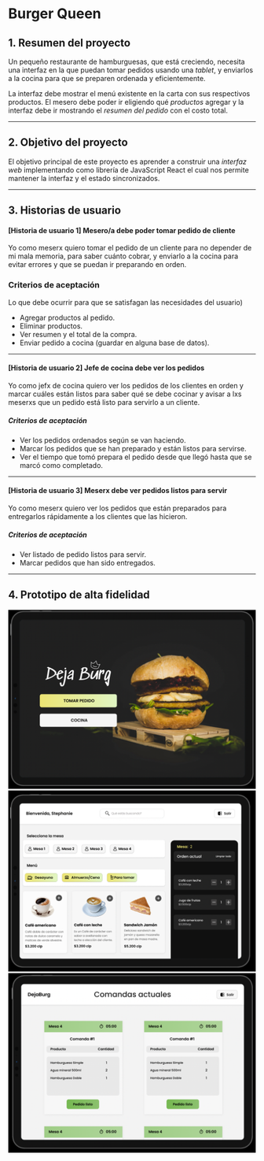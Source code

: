 # Burger Queen

## 1. Resumen del proyecto

Un pequeño restaurante de hamburguesas, que está creciendo, necesita una
interfaz en la que puedan tomar pedidos usando una _tablet_, y enviarlos
a la cocina para que se preparen ordenada y eficientemente.

La interfaz debe mostrar el menú existente en la carta con sus respectivos productos. El mesero debe poder ir eligiendo qué _productos_ agregar y la interfaz debe ir mostrando el _resumen del pedido_ con el
costo total.

---

## 2. Objetivo del proyecto

El objetivo principal de este proyecto es aprender a construir una _interfaz web_
implementando como librería de JavaScript React el cual nos permite mantener la interfaz y el estado sincronizados.

---

## 3. Historias de usuario

#### [Historia de usuario 1] Mesero/a debe poder tomar pedido de cliente

Yo como meserx quiero tomar el pedido de un cliente para no depender de mi mala
memoria, para saber cuánto cobrar, y enviarlo a la cocina para evitar errores y
que se puedan ir preparando en orden.

### Criterios de aceptación

Lo que debe ocurrir para que se satisfagan las necesidades del usuario)

- Agregar productos al pedido.
- Eliminar productos.
- Ver resumen y el total de la compra.
- Enviar pedido a cocina (guardar en alguna base de datos).

---

#### [Historia de usuario 2] Jefe de cocina debe ver los pedidos

Yo como jefx de cocina quiero ver los pedidos de los clientes en orden y
marcar cuáles están listos para saber qué se debe cocinar y avisar a lxs meserxs
que un pedido está listo para servirlo a un cliente.

##### Criterios de aceptación

- Ver los pedidos ordenados según se van haciendo.
- Marcar los pedidos que se han preparado y están listos para servirse.
- Ver el tiempo que tomó prepara el pedido desde que llegó hasta que se
  marcó como completado.

---

#### [Historia de usuario 3] Meserx debe ver pedidos listos para servir

Yo como meserx quiero ver los pedidos que están preparados para entregarlos
rápidamente a los clientes que las hicieron.

##### Criterios de aceptación

- Ver listado de pedido listos para servir.
- Marcar pedidos que han sido entregados.

---

## 4. Prototipo de alta fidelidad

<img src= './public/home.png' >

<img src= './public/pos.png' >

<img src= './public/commands.png' >
